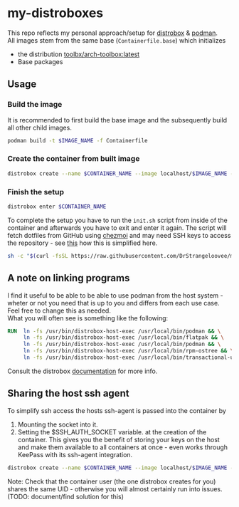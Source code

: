 # my-distroboxes

This repo reflects my personal approach/setup for [distrobox](https://github.com/89luca89/distrobox) & [podman](https://github.com/containers/podman).  
All images stem from the same base (`Containerfile.base`) which initializes
* the distribution [toolbx/arch-toolbox:latest](https://quay.io/repository/toolbx/arch-toolbox)
* Base packages

## Usage

### Build the image

It is recommended to first build the base image and the subsequently build all other child images.

```bash
podman build -t $IMAGE_NAME -f Containerfile
```

### Create the container from built image

```bash
distrobox create --name $CONTAINER_NAME --image localhost/$IMAGE_NAME --home ~/Distrobox/$CONTAINER_NAME --volume $SSH_AUTH_SOCK:$SSH_AUTH_SOCK:Z --additional-flags "--env SSH_AUTH_SOCK:{$SSH_AUTH_SOCK}"
```

### Finish the setup

```bash
distrobox enter $CONTAINER_NAME
```

To complete the setup you have to run the `init.sh` script from inside of the container and afterwards you have to exit and enter it again. The script will fetch dotfiles from GitHub using [chezmoi](https://www.chezmoi.io/) and may need SSH keys to access the repository - see [this](sharing-the-host-ssh-agent) how this is simplified here.

```bash
sh -c "$(curl -fsSL https://raw.githubusercontent.com/DrStrangeloovee/my-distroboxes/master/init.sh)"
```

## A note on linking programs

I find it useful to be able to be able to use podman from the host system - wheter or not you need that is up to you and differs from each use case. Feel free to change this as needed.  
What you will often see is something like the following:

```Dockerfile
RUN  ln -fs /usr/bin/distrobox-host-exec /usr/local/bin/podman && \
     ln -fs /usr/bin/distrobox-host-exec /usr/local/bin/flatpak && \
     ln -fs /usr/bin/distrobox-host-exec /usr/local/bin/podman && \
     ln -fs /usr/bin/distrobox-host-exec /usr/local/bin/rpm-ostree && \
     ln -fs /usr/bin/distrobox-host-exec /usr/local/bin/transactional-update
```

Consult the distrobox [documentation](https://distrobox.it/posts/execute_commands_on_host/) for more info.

## Sharing the host ssh agent

To simplify ssh access the hosts ssh-agent is passed into the container by
1. Mounting the socket into it.
2. Setting the $SSH_AUTH_SOCKET variable.
at the creation of the container. This gives you the benefit of storing your keys on the host and make them available to all containers at once - even works through KeePass with its ssh-agent integration.

```bash
distrobox create --name $CONTAINER_NAME --image localhost/$IMAGE_NAME --home ~/Distrobox/$CONTAINER_NAME --volume $SSH_AUTH_SOCK:$SSH_AUTH_SOCK:Z --additional-flags "--env SSH_AUTH_SOCK:{$SSH_AUTH_SOCK}"
```

Note:
Check that the container user (the one distrobox creates for you) shares the same UID - otherwise you will almost certainly run into issues. (TODO: document/find solution for this)